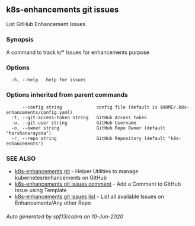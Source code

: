 ## k8s-enhancements git issues

List GitHub Enhancement Issues

### Synopsis

A command to track k/* Issues for enhancements purpose

### Options

```
  -h, --help   help for issues
```

### Options inherited from parent commands

```
      --config string             config file (default is $HOME/.k8s-enhancements/config.yaml)
  -t, --git-access-token string   GitHub Access token
  -u, --git-user string           GitHub Username
  -o, --owner string              GitHub Repo Owner (default "harshanarayana")
  -r, --repo string               GitHub Repository (default "k8s-enhancements")
```

### SEE ALSO

* [k8s-enhancements git](k8s-enhancements_git.md)	 - Helper Utilities to manage kubernetes/enhancements on GitHub
* [k8s-enhancements git issues comment](k8s-enhancements_git_issues_comment.md)	 - Add a Comment to GitHub Issue using Template
* [k8s-enhancements git issues list](k8s-enhancements_git_issues_list.md)	 - List all available Issues on Enhancements/Any other Repo

###### Auto generated by spf13/cobra on 10-Jun-2020

